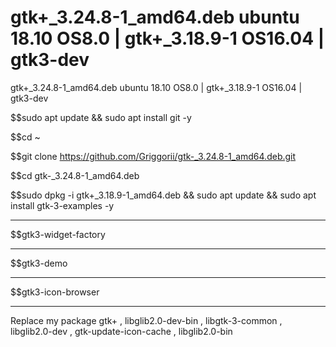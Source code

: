# gtk+_3.24.8-1_amd64.deb ubuntu 18.10 OS8.0 | gtk+_3.18.9-1 OS16.04 | gtk3-dev
gtk+_3.24.8-1_amd64.deb ubuntu 18.10 OS8.0 | gtk+_3.18.9-1 OS16.04 | gtk3-dev

$$sudo apt update && sudo apt install git -y

$$cd ~

$$git clone https://github.com/Griggorii/gtk-_3.24.8-1_amd64.deb.git

$$cd gtk-_3.24.8-1_amd64.deb

$$sudo dpkg -i gtk+_3.18.9-1_amd64.deb && sudo apt update && sudo apt install gtk-3-examples -y

___________________________________


$$gtk3-widget-factory
___________________________________

$$gtk3-demo

___________________________________


$$gtk3-icon-browser

-------------------------------------------------------------------------------
Replace my package gtk+ , libglib2.0-dev-bin , libgtk-3-common , libglib2.0-dev , gtk-update-icon-cache , libglib2.0-bin
